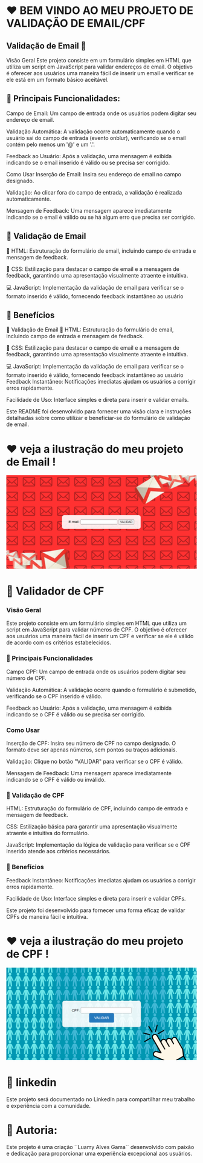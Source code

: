 
# ❤️ BEM VINDO AO MEU PROJETO DE VALIDAÇÃO DE EMAIL/CPF

## Validação de Email 📧
Visão Geral
Este projeto consiste em um formulário simples em HTML que utiliza um script em JavaScript para validar endereços de email. O objetivo é oferecer aos usuários uma maneira fácil de inserir um email e verificar se ele está em um formato básico aceitável.

## 🔐 Principais Funcionalidades:

Campo de Email: Um campo de entrada onde os usuários podem digitar seu endereço de email.

Validação Automática: A validação ocorre automaticamente quando o usuário sai do campo de entrada (evento onblur), verificando se o email contém pelo menos um '@' e um '.'.

Feedback ao Usuário: Após a validação, uma mensagem é exibida indicando se o email inserido é válido ou se precisa ser corrigido.

Como Usar
Inserção de Email: Insira seu endereço de email no campo designado.

Validação: Ao clicar fora do campo de entrada, a validação é realizada automaticamente.

Mensagem de Feedback: Uma mensagem aparece imediatamente indicando se o email é válido ou se há algum erro que precisa ser corrigido.

## 🧩 Validação de Email

🔧 HTML: Estruturação do formulário de email, incluindo campo de entrada e mensagem de feedback.

🎨 CSS: Estilização para destacar o campo de email e a mensagem de feedback, garantindo uma apresentação visualmente atraente e intuitiva.

💻 JavaScript: Implementação da validação de email para verificar se o formato inserido é válido, fornecendo feedback instantâneo ao usuário

## 🌸 Benefícios

🧩 Validação de Email
🔧 HTML: Estruturação do formulário de email, incluindo campo de entrada e mensagem de feedback.

🎨 CSS: Estilização para destacar o campo de email e a mensagem de feedback, garantindo uma apresentação visualmente atraente e intuitiva.

💻 JavaScript: Implementação da validação de email para verificar se o formato inserido é válido, fornecendo feedback instantâneo ao usuário
Feedback Instantâneo: Notificações imediatas ajudam os usuários a corrigir erros rapidamente.

Facilidade de Uso: Interface simples e direta para inserir e validar emails.

Este README foi desenvolvido para fornecer uma visão clara e instruções detalhadas sobre como utilizar e beneficiar-se do formulário de validação de email.

# ❤️ veja a ilustração do meu projeto de Email !

![Validações](img/email.png)

# 🎉 Validador de CPF

### Visão Geral

Este projeto consiste em um formulário simples em HTML que utiliza um script em JavaScript para validar números de CPF. O objetivo é oferecer aos usuários uma maneira fácil de inserir um CPF e verificar se ele é válido de acordo com os critérios estabelecidos.

### 🔐 Principais Funcionalidades

Campo CPF: Um campo de entrada onde os usuários podem digitar seu número de CPF.

Validação Automática: A validação ocorre quando o formulário é submetido, verificando se o CPF inserido é válido.

Feedback ao Usuário: Após a validação, uma mensagem é exibida indicando se o CPF é válido ou se precisa ser corrigido.

### Como Usar

Inserção de CPF: Insira seu número de CPF no campo designado. O formato deve ser apenas números, sem pontos ou traços adicionais.

Validação: Clique no botão "VALIDAR" para verificar se o CPF é válido.

Mensagem de Feedback: Uma mensagem aparece imediatamente indicando se o CPF é válido ou inválido.

### 🧩 Validação de CPF

HTML: Estruturação do formulário de CPF, incluindo campo de entrada e mensagem de feedback.

CSS: Estilização básica para garantir uma apresentação visualmente atraente e intuitiva do formulário.

JavaScript: Implementação da lógica de validação para verificar se o CPF inserido atende aos critérios necessários.

### 🌸 Benefícios

Feedback Instantâneo: Notificações imediatas ajudam os usuários a corrigir erros rapidamente.

Facilidade de Uso: Interface simples e direta para inserir e validar CPFs.

Este projeto foi desenvolvido para fornecer uma forma eficaz de validar CPFs de maneira fácil e intuitiva.

# ❤️ veja a ilustração do meu projeto de CPF !

![Validações](img/cpf.png)

# 🎉 linkedin
Este projeto será documentado no LinkedIn para compartilhar meu trabalho e experiência com a comunidade.

# 📝 Autoria:
Este projeto é uma criação ´´Luamy Alves Gama´´ desenvolvido com paixão e dedicação para proporcionar uma experiência excepcional aos usuários.
